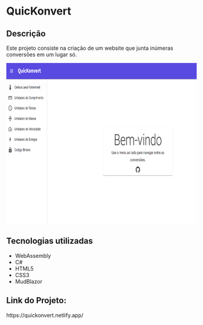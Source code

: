 <h1>QuicKonvert</h1>
<h2>Descrição</h2>
<p>Este projeto consiste na criação de um website que junta inúmeras conversões em um lugar só.</p>
<p align="center"><img height="425" width="800" src="https://github.com/FelipeCostaq/quickonvert/blob/master/welcomeQK.png?raw=true" alt="Imagem do Site QuicKonvert"></p>
<h2>Tecnologias utilizadas</h2>
<ul>
  <li>WebAssembly</li>
  <li>C#</li>
  <li>HTML5</li>
  <li>CSS3</li>
  <li>MudBlazor</li>
</ul>
<h2>Link do Projeto: </h2>
<p>https://quickonvert.netlify.app/</p>

